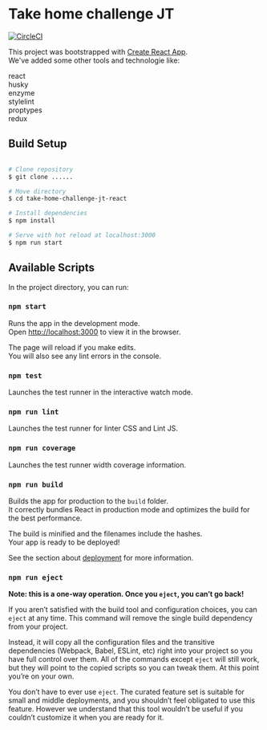 # Take home challenge JT

[![CircleCI](https://circleci.com/gh/GuillaumeBarreau/take-home-challenge-jt-react/tree/master.svg?style=svg)](https://circleci.com/gh/GuillaumeBarreau/take-home-challenge-jt-react/tree/master)

This project was bootstrapped with [Create React App](https://github.com/facebook/create-react-app).<br />
We've added some other tools and technologie like:

react<br />
husky<br />
enzyme<br />
stylelint<br />
proptypes<br />
redux<br />

## Build Setup

``` bash

# Clone repository
$ git clone ......

# Move directory
$ cd take-home-challenge-jt-react

# Install dependencies
$ npm install

# Serve with hot reload at localhost:3000
$ npm run start
```

## Available Scripts

In the project directory, you can run:

### `npm start`

Runs the app in the development mode.<br />
Open [http://localhost:3000](http://localhost:3000) to view it in the browser.

The page will reload if you make edits.<br />
You will also see any lint errors in the console.

### `npm test`

Launches the test runner in the interactive watch mode.<br />

### `npm run lint`

Launches the test runner for linter CSS and Lint JS.<br />

### `npm run coverage`

Launches the test runner width coverage information.<br />

### `npm run build`

Builds the app for production to the `build` folder.<br />
It correctly bundles React in production mode and optimizes the build for the best performance.

The build is minified and the filenames include the hashes.<br />
Your app is ready to be deployed!

See the section about [deployment](https://facebook.github.io/create-react-app/docs/deployment) for more information.

### `npm run eject`

**Note: this is a one-way operation. Once you `eject`, you can’t go back!**

If you aren’t satisfied with the build tool and configuration choices, you can `eject` at any time. This command will remove the single build dependency from your project.

Instead, it will copy all the configuration files and the transitive dependencies (Webpack, Babel, ESLint, etc) right into your project so you have full control over them. All of the commands except `eject` will still work, but they will point to the copied scripts so you can tweak them. At this point you’re on your own.

You don’t have to ever use `eject`. The curated feature set is suitable for small and middle deployments, and you shouldn’t feel obligated to use this feature. However we understand that this tool wouldn’t be useful if you couldn’t customize it when you are ready for it.
